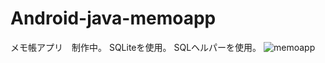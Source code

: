 # Android-java-memoapp
メモ帳アプリ　制作中。
SQLiteを使用。
SQLヘルパーを使用。
![memoapp](https://user-images.githubusercontent.com/90837337/153732822-f5edcff7-72d5-4f0b-ac02-bb87fc702430.png)
